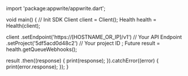 import 'package:appwrite/appwrite.dart';

void main() { // Init SDK
  Client client = Client();
  Health health = Health(client);

  client
    .setEndpoint('https://[HOSTNAME_OR_IP]/v1') // Your API Endpoint
    .setProject('5df5acd0d48c2') // Your project ID
  ;
  Future result = health.getQueueWebhooks();

  result
    .then((response) {
      print(response);
    }).catchError((error) {
      print(error.response);
  });
}
